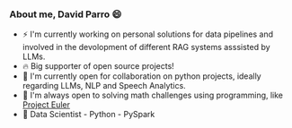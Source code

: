 ### About me, David Parro :smile:

<!--
**David-Parro-P/David-Parro-P** is a ✨ _special_ ✨ repository because its `README.md` (this file) appears on your GitHub profile.

Here are some ideas to get you started:

- 🔭 I’m currently working on ...
- 🌱 I’m currently learning ...
- 👯 I’m looking to collaborate on ...
- 🤔 I’m looking for help with ...
- 💬 Ask me about ...
- 📫 How to reach me: ...
- 😄 Pronouns: ...
- ⚡ Fun fact: ...
-->

- ⚡ I'm currently working on personal solutions for data pipelines and involved in the devolopment of different RAG systems asssisted by LLMs.
- 🔥 Big supporter of open source projects!
- 🔌 I'm currently open for collaboration on python projects, ideally regarding LLMs, NLP and Speech Analytics.
- :art: I'm always open to solving math challenges using programming, like [Project Euler](https://projecteuler.net/)
- 🐍 Data Scientist - Python - PySpark
